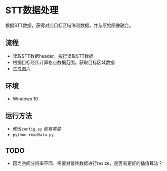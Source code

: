# STT数据处理
根据STT数据，获得对应目标区域海温数据，并与原始图像融合。
## 流程

- 读取STT数据header，按行读取STT数据
- 根据目标经纬计算格点数据范围，获取目标区域数据
- 生成图片

## 环境

- Windows 10
## 运行方法
- 修改`config.py` *若有需要*
- `python readData.py`

## TODO

- 因为空间分辨率不同，需要对最终数据进行resize，是否有更好的插值算法？